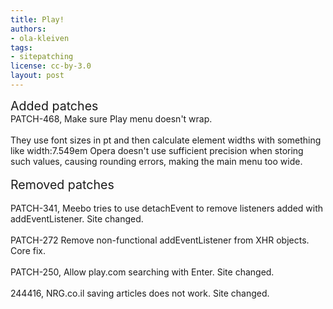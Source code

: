 ```yaml
---
title: Play!
authors:
- ola-kleiven
tags:
- sitepatching
license: cc-by-3.0
layout: post
---
```


<span style="font-size: 140%">Added patches</span><br/>PATCH-468, Make sure Play menu doesn&#39;t wrap. <br/><br/>They use font sizes in pt and then calculate element widths with something like width:7.549em Opera doesn&#39;t use sufficient precision when storing such values, causing rounding errors, making the main menu too wide.<br/> <br/><span style="font-size: 140%">Removed patches</span><br/><br/>PATCH-341, Meebo tries to use detachEvent to remove listeners added with addEventListener. Site changed.<br/><br/>PATCH-272 Remove non-functional addEventListener from XHR objects. Core fix.<br/><br/>PATCH-250, Allow play.com searching with Enter. Site changed.<br/><br/>244416,  NRG.co.il saving articles does not work. Site changed.
